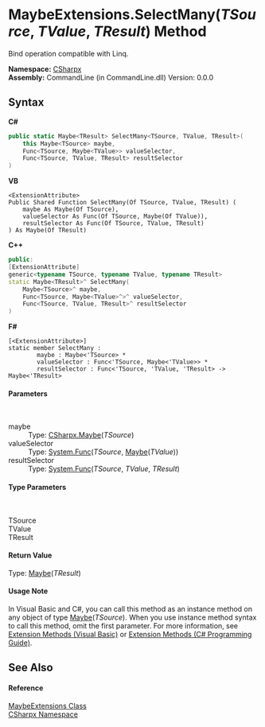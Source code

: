 # MaybeExtensions.SelectMany(*TSource*, *TValue*, *TResult*) Method 
 

Bind operation compatible with Linq.

**Namespace:**&nbsp;<a href="N_CSharpx">CSharpx</a><br />**Assembly:**&nbsp;CommandLine (in CommandLine.dll) Version: 0.0.0

## Syntax

**C#**<br />
``` C#
public static Maybe<TResult> SelectMany<TSource, TValue, TResult>(
	this Maybe<TSource> maybe,
	Func<TSource, Maybe<TValue>> valueSelector,
	Func<TSource, TValue, TResult> resultSelector
)

```

**VB**<br />
``` VB
<ExtensionAttribute>
Public Shared Function SelectMany(Of TSource, TValue, TResult) ( 
	maybe As Maybe(Of TSource),
	valueSelector As Func(Of TSource, Maybe(Of TValue)),
	resultSelector As Func(Of TSource, TValue, TResult)
) As Maybe(Of TResult)
```

**C++**<br />
``` C++
public:
[ExtensionAttribute]
generic<typename TSource, typename TValue, typename TResult>
static Maybe<TResult>^ SelectMany(
	Maybe<TSource>^ maybe, 
	Func<TSource, Maybe<TValue>^>^ valueSelector, 
	Func<TSource, TValue, TResult>^ resultSelector
)
```

**F#**<br />
``` F#
[<ExtensionAttribute>]
static member SelectMany : 
        maybe : Maybe<'TSource> * 
        valueSelector : Func<'TSource, Maybe<'TValue>> * 
        resultSelector : Func<'TSource, 'TValue, 'TResult> -> Maybe<'TResult> 

```


#### Parameters
&nbsp;<dl><dt>maybe</dt><dd>Type: <a href="T_CSharpx_Maybe_1">CSharpx.Maybe</a>(*TSource*)<br /></dd><dt>valueSelector</dt><dd>Type: <a href="https://docs.microsoft.com/dotnet/api/system.func-2" target="_blank">System.Func</a>(*TSource*, <a href="T_CSharpx_Maybe_1">Maybe</a>(*TValue*))<br /></dd><dt>resultSelector</dt><dd>Type: <a href="https://docs.microsoft.com/dotnet/api/system.func-3" target="_blank">System.Func</a>(*TSource*, *TValue*, *TResult*)<br /></dd></dl>

#### Type Parameters
&nbsp;<dl><dt>TSource</dt><dd /><dt>TValue</dt><dd /><dt>TResult</dt><dd /></dl>

#### Return Value
Type: <a href="T_CSharpx_Maybe_1">Maybe</a>(*TResult*)

#### Usage Note
In Visual Basic and C#, you can call this method as an instance method on any object of type <a href="T_CSharpx_Maybe_1">Maybe</a>(*TSource*). When you use instance method syntax to call this method, omit the first parameter. For more information, see <a href="https://docs.microsoft.com/dotnet/visual-basic/programming-guide/language-features/procedures/extension-methods">Extension Methods (Visual Basic)</a> or <a href="https://docs.microsoft.com/dotnet/csharp/programming-guide/classes-and-structs/extension-methods">Extension Methods (C# Programming Guide)</a>.

## See Also


#### Reference
<a href="T_CSharpx_MaybeExtensions">MaybeExtensions Class</a><br /><a href="N_CSharpx">CSharpx Namespace</a><br />